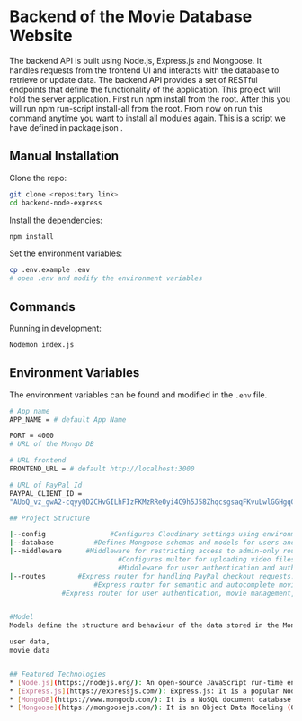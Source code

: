 # Backend of the Movie Database Website

The backend API is built using Node.js, Express.js and Mongoose. It handles requests from the frontend UI and interacts with the database to retrieve or update data. The backend API provides a set of RESTful endpoints that define the functionality of the application.
This project will hold the server application. First run npm install from the root. After this you will run npm run-script install-all from the root. From now on run this command anytime you want to install all modules again. This is a script we have defined in package.json .

## Manual Installation

Clone the repo:

```bash
git clone <repository link>
cd backend-node-express
```

Install the dependencies:

```bash
npm install
```

Set the environment variables:

```bash
cp .env.example .env
# open .env and modify the environment variables
```


## Commands

Running in development:

```bash
Nodemon index.js
```

## Environment Variables

The environment variables can be found and modified in the `.env` file.

```bash
# App name
APP_NAME = # default App Name

PORT = 4000
# URL of the Mongo DB

# URL frontend
FRONTEND_URL = # default http://localhost:3000

# URL of PayPal Id
PAYPAL_CLIENT_ID = 
"AUoQ_vz_gwA2-cqyyQD2CHvGILhFIzFKMzRReOyi4C9h5J58ZhqcsgsaqFKvuLwlGGHgqCIQ7kqj2ScO",

## Project Structure

|--config                #Configures Cloudinary settings using environment variables.
|--database          #Defines Mongoose schemas and models for users and movies.
|--middleware      #Middleware for restricting access to admin-only routes.
                           #Configures multer for uploading video files.
                           #Middleware for user authentication and authorization using JWT.
|--routes        #Express router for handling PayPal checkout requests.
                     #Express router for semantic and autocomplete movie search.
             #Express router for user authentication, movie management, and video handling.


#Model 
Models define the structure and behaviour of the data stored in the MongoDB database. This includes the defining schema for 

user data,
movie data


## Featured Technologies
* [Node.js](https://nodejs.org/): An open-source JavaScript run-time environment for executing server-side JavaScript code.
* [Express.js](https://expressjs.com/): Express.js: It is a popular Node.js framework that provides a set of tools and libraries for building web applications. Express.js is used to create RESTful APIs for the MERN project.
* [MongoDB](https://www.mongodb.com/): It is a NoSQL document database that stores data in JSON-like documents. MongoDB is used to store the data for the MERN project.
* [Mongoose](https://mongoosejs.com/): It is an Object Data Modeling (ODM) library for MongoDB and Node.js. Mongoose is used to create models, schemas, and handle data validation for the MongoDB database. The databases defined for this are User database, Bank database and Payment database.

